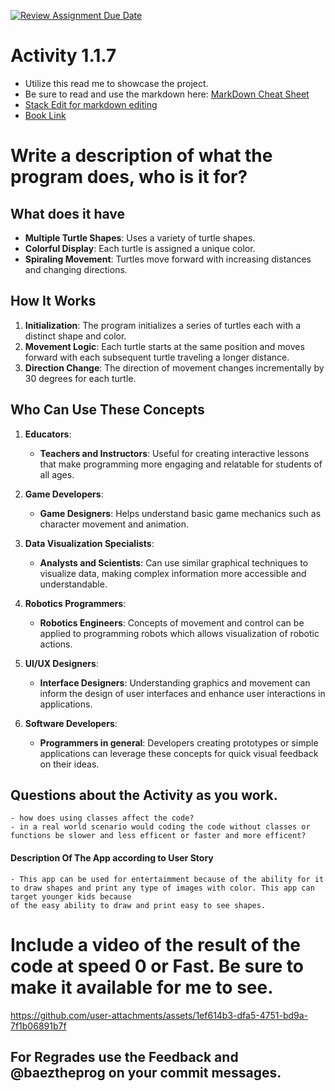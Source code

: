 [![Review Assignment Due Date](https://classroom.github.com/assets/deadline-readme-button-22041afd0340ce965d47ae6ef1cefeee28c7c493a6346c4f15d667ab976d596c.svg)](https://classroom.github.com/a/K3waziIG)

# Activity 1.1.7

* Utilize this read me to showcase the project.
* Be sure to read and use the markdown here:
[MarkDown Cheat Sheet](https://github.com/adam-p/markdown-here/wiki/Markdown-Cheatsheet)
* [Stack Edit for markdown editing](https://stackedit.io)
* [Book Link](https://pltw.read.inkling.com/a/b/5310c007377c46e28d745961310f0c2e/p/88fb6ad306ee44d0b055d9008ace8e80)

# Write a description of what the program does, who is it for?

## What does it have

- **Multiple Turtle Shapes**: Uses a variety of turtle shapes.
- **Colorful Display**: Each turtle is assigned a unique color.
- **Spiraling Movement**: Turtles move forward with increasing distances and changing directions.

## How It Works

1. **Initialization**: The program initializes a series of turtles each with a distinct shape and color.
2. **Movement Logic**: Each turtle starts at the same position and moves forward with each subsequent turtle traveling a longer distance.
3. **Direction Change**: The direction of movement changes incrementally by 30 degrees for each turtle.

## Who Can Use These Concepts


1. **Educators**:  
   - **Teachers and Instructors**: Useful for creating interactive lessons that make programming more engaging and relatable for students of all ages.

2. **Game Developers**:  
   - **Game Designers**: Helps understand basic game mechanics such as character movement and animation.

3. **Data Visualization Specialists**:  
   - **Analysts and Scientists**: Can use similar graphical techniques to visualize data, making complex information more accessible and understandable.

4. **Robotics Programmers**:  
   - **Robotics Engineers**: Concepts of movement and control can be applied to programming robots which allows visualization of robotic actions.

5. **UI/UX Designers**:  
   - **Interface Designers**: Understanding graphics and movement can inform the design of user interfaces and enhance user interactions in applications.

6. **Software Developers**:  
   - **Programmers in general**: Developers creating prototypes or simple applications can leverage these concepts for quick visual feedback on their ideas.

## Questions about the Activity as you work. 
```
- how does using classes affect the code?
- in a real world scenario would coding the code without classes or functions be slower and less efficent or faster and more efficent?
```
#### Description Of The App according to User Story
```
- This app can be used for entertaimment because of the ability for it to draw shapes and print any type of images with color. This app can target younger kids because
of the easy ability to draw and print easy to see shapes. 
```
# Include a video of the result of the code at speed 0 or Fast. Be sure to make it available for me to see.
https://github.com/user-attachments/assets/1ef614b3-dfa5-4751-bd9a-7f1b06891b7f



## For Regrades use the Feedback and @baeztheprog on your commit messages.
